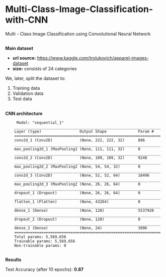 # Multi-Class-Image-Classification-with-CNN
Multi - Class Image Classification using Convolutional Neural Network

##

**Main dataset**
  - **url source:** https://www.kaggle.com/trolukovich/apparel-images-dataset
  - **size:** consists of 24 categories
 
 We, later, split the dataset to:
  1. Training data
  2. Validation data
  3. Test data
  
 ##
 
 **CNN architecture**
 
         Model: "sequential_1"
        _________________________________________________________________
        Layer (type)                 Output Shape              Param #   
        =================================================================
        conv2d_1 (Conv2D)            (None, 222, 222, 32)      896       
        _________________________________________________________________
        max_pooling2d_1 (MaxPooling2 (None, 111, 111, 32)      0         
        _________________________________________________________________
        conv2d_2 (Conv2D)            (None, 109, 109, 32)      9248      
        _________________________________________________________________
        max_pooling2d_2 (MaxPooling2 (None, 54, 54, 32)        0         
        _________________________________________________________________
        conv2d_3 (Conv2D)            (None, 52, 52, 64)        18496     
        _________________________________________________________________
        max_pooling2d_3 (MaxPooling2 (None, 26, 26, 64)        0         
        _________________________________________________________________
        dropout_1 (Dropout)          (None, 26, 26, 64)        0         
        _________________________________________________________________
        flatten_1 (Flatten)          (None, 43264)             0         
        _________________________________________________________________
        dense_1 (Dense)              (None, 128)               5537920   
        _________________________________________________________________
        dropout_2 (Dropout)          (None, 128)               0         
        _________________________________________________________________
        dense_2 (Dense)              (None, 24)                3096      
        =================================================================
        Total params: 5,569,656
        Trainable params: 5,569,656
        Non-trainable params: 0
        
        
 ##
 
 **Results**
 
 Test Accuracy (after 10 epochs): **0.87**
 
